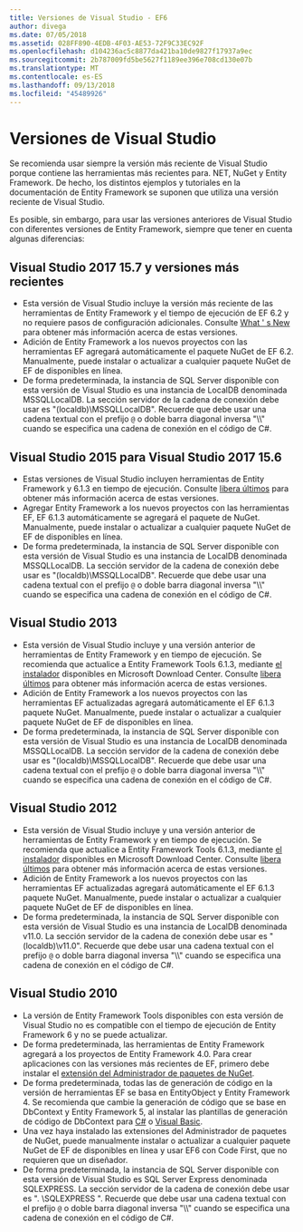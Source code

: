 ```yaml
---
title: Versiones de Visual Studio - EF6
author: divega
ms.date: 07/05/2018
ms.assetid: 028FF890-4EDB-4F03-AE53-72F9C33EC92F
ms.openlocfilehash: d104236ac5c8877da421ba10de9827f17937a9ec
ms.sourcegitcommit: 2b787009fd5be5627f1189ee396e708cd130e07b
ms.translationtype: MT
ms.contentlocale: es-ES
ms.lasthandoff: 09/13/2018
ms.locfileid: "45489926"
---
```

# <a name="visual-studio-releases"></a>Versiones de Visual Studio

Se recomienda usar siempre la versión más reciente de Visual Studio porque contiene las herramientas más recientes para. NET, NuGet y Entity Framework.
De hecho, los distintos ejemplos y tutoriales en la documentación de Entity Framework se suponen que utiliza una versión reciente de Visual Studio.

Es posible, sin embargo, para usar las versiones anteriores de Visual Studio con diferentes versiones de Entity Framework, siempre que tener en cuenta algunas diferencias:

## <a name="visual-studio-2017-157-and-newer"></a>Visual Studio 2017 15.7 y versiones más recientes

- Esta versión de Visual Studio incluye la versión más reciente de las herramientas de Entity Framework y el tiempo de ejecución de EF 6.2 y no requiere pasos de configuración adicionales.
Consulte [What ' s New](~/ef6/what-is-new/index.md) para obtener más información acerca de estas versiones.
- Adición de Entity Framework a los nuevos proyectos con las herramientas EF agregará automáticamente el paquete NuGet de EF 6.2.
Manualmente, puede instalar o actualizar a cualquier paquete NuGet de EF de disponibles en línea.
- De forma predeterminada, la instancia de SQL Server disponible con esta versión de Visual Studio es una instancia de LocalDB denominada MSSQLLocalDB.
La sección servidor de la cadena de conexión debe usar es "(localdb)\\MSSQLLocalDB".
Recuerde que debe usar una cadena textual con el prefijo `@` o doble barra diagonal inversa "\\\\" cuando se especifica una cadena de conexión en el código de C#.  


## <a name="visual-studio-2015-to-visual-studio-2017-156"></a>Visual Studio 2015 para Visual Studio 2017 15.6

- Estas versiones de Visual Studio incluyen herramientas de Entity Framework y 6.1.3 en tiempo de ejecución.
Consulte [libera últimos](~/ef6/what-is-new/past-releases.md#ef-613) para obtener más información acerca de estas versiones.
- Agregar Entity Framework a los nuevos proyectos con las herramientas EF, EF 6.1.3 automáticamente se agregará el paquete de NuGet.
Manualmente, puede instalar o actualizar a cualquier paquete NuGet de EF de disponibles en línea.
- De forma predeterminada, la instancia de SQL Server disponible con esta versión de Visual Studio es una instancia de LocalDB denominada MSSQLLocalDB.
La sección servidor de la cadena de conexión debe usar es "(localdb)\\MSSQLLocalDB".
Recuerde que debe usar una cadena textual con el prefijo `@` o doble barra diagonal inversa "\\\\" cuando se especifica una cadena de conexión en el código de C#.  


## <a name="visual-studio-2013"></a>Visual Studio 2013
- Esta versión de Visual Studio incluye y una versión anterior de herramientas de Entity Framework y en tiempo de ejecución.
Se recomienda que actualice a Entity Framework Tools 6.1.3, mediante [el instalador](https://www.microsoft.com/en-us/download/details.aspx?id=40762) disponibles en Microsoft Download Center.
Consulte [libera últimos](~/ef6/what-is-new/past-releases.md#ef-613) para obtener más información acerca de estas versiones.
- Adición de Entity Framework a los nuevos proyectos con las herramientas EF actualizadas agregará automáticamente el EF 6.1.3 paquete NuGet.
Manualmente, puede instalar o actualizar a cualquier paquete NuGet de EF de disponibles en línea.
- De forma predeterminada, la instancia de SQL Server disponible con esta versión de Visual Studio es una instancia de LocalDB denominada MSSQLLocalDB.
La sección servidor de la cadena de conexión debe usar es "(localdb)\\MSSQLLocalDB".
Recuerde que debe usar una cadena textual con el prefijo `@` o doble barra diagonal inversa "\\\\" cuando se especifica una cadena de conexión en el código de C#.  

## <a name="visual-studio-2012"></a>Visual Studio 2012

- Esta versión de Visual Studio incluye y una versión anterior de herramientas de Entity Framework y en tiempo de ejecución.
Se recomienda que actualice a Entity Framework Tools 6.1.3, mediante [el instalador](https://www.microsoft.com/en-us/download/details.aspx?id=40762) disponibles en Microsoft Download Center.
Consulte [libera últimos](~/ef6/what-is-new/past-releases.md#ef-613) para obtener más información acerca de estas versiones.
- Adición de Entity Framework a los nuevos proyectos con las herramientas EF actualizadas agregará automáticamente el EF 6.1.3 paquete NuGet.
Manualmente, puede instalar o actualizar a cualquier paquete NuGet de EF de disponibles en línea.
- De forma predeterminada, la instancia de SQL Server disponible con esta versión de Visual Studio es una instancia de LocalDB denominada v11.0.
La sección servidor de la cadena de conexión debe usar es "(localdb)\\v11.0".
Recuerde que debe usar una cadena textual con el prefijo `@` o doble barra diagonal inversa "\\\\" cuando se especifica una cadena de conexión en el código de C#.  

## <a name="visual-studio-2010"></a>Visual Studio 2010

- La versión de Entity Framework Tools disponibles con esta versión de Visual Studio no es compatible con el tiempo de ejecución de Entity Framework 6 y no se puede actualizar.
- De forma predeterminada, las herramientas de Entity Framework agregará a los proyectos de Entity Framework 4.0.
Para crear aplicaciones con las versiones más recientes de EF, primero debe instalar el [extensión del Administrador de paquetes de NuGet](https://marketplace.visualstudio.com/items?itemName=NuGetTeam.NuGetPackageManager).
- De forma predeterminada, todas las de generación de código en la versión de herramientas EF se basa en EntityObject y Entity Framework 4.
Se recomienda que cambie la generación de código que se base en DbContext y Entity Framework 5, al instalar las plantillas de generación de código de DbContext para [C#](https://marketplace.visualstudio.com/items?itemName=EntityFrameworkTeam.EF5xDbContextGeneratorforC) o [Visual Basic](https://marketplace.visualstudio.com/items?itemName=EntityFrameworkTeam.EF5xDbContextGeneratorforVBNET).
- Una vez haya instalado las extensiones del Administrador de paquetes de NuGet, puede manualmente instalar o actualizar a cualquier paquete NuGet de EF de disponibles en línea y usar EF6 con Code First, que no requieren que un diseñador.
- De forma predeterminada, la instancia de SQL Server disponible con esta versión de Visual Studio es SQL Server Express denominada SQLEXPRESS.
La sección servidor de la cadena de conexión debe usar es ". \\SQLEXPRESS ".
Recuerde que debe usar una cadena textual con el prefijo `@` o doble barra diagonal inversa "\\\\" cuando se especifica una cadena de conexión en el código de C#.
